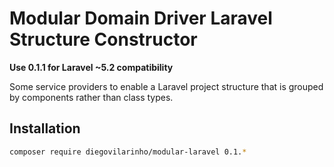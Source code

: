 # Modular Domain Driver Laravel Structure Constructor

**Use 0.1.1 for Laravel ~5.2 compatibility**

Some service providers to enable a Laravel project structure that is grouped by components rather than class types.

## Installation

```bash
composer require diegovilarinho/modular-laravel 0.1.*
```
